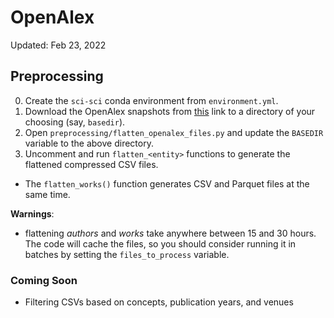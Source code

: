 # OpenAlex

Updated: Feb 23, 2022

## Preprocessing
0. Create the `sci-sci` conda environment from `environment.yml`.
1. Download the OpenAlex snapshots from [this](https://docs.openalex.org/download-snapshot/download-to-your-machine)
   link to a directory of your choosing (say, `basedir`).
2. Open `preprocessing/flatten_openalex_files.py` and update the `BASEDIR` variable to the above directory.
3. Uncomment and run `flatten_<entity>` functions to generate the flattened compressed CSV files.

* The `flatten_works()` function generates CSV and Parquet files at the same time.

**Warnings**:

* flattening _authors_ and _works_ take anywhere between 15 and 30 hours. The code will cache the files, so you
  should consider running it in batches by setting the `files_to_process` variable.

### Coming Soon

* Filtering CSVs based on concepts, publication years, and venues 